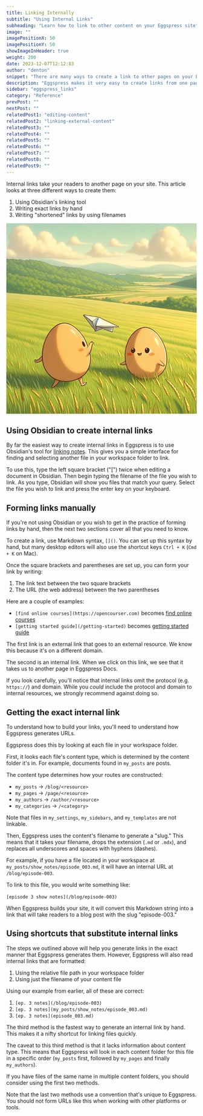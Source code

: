 ```yaml
---
title: Linking Internally
subtitle: "Using Internal Links"
subheading: "Learn how to link to other content on your Eggspress site"
image: ""
imagePositionX: 50
imagePositionY: 50
showImageInHeader: true
weight: 200
date: 2023-12-07T12:12:83
author: "denton"
snippet: "There are many ways to create a link to other pages on your Eggspress site. Here's how."
description: "Eggspress makes it very easy to create links from one page to another. Here's how to do it."
sidebar: "eggspress_links"
category: "Reference"
prevPost: ""
nextPost: ""
relatedPost1: "editing-content"
relatedPost2: "linking-external-content"
relatedPost3: ""
relatedPost4: ""
relatedPost5: ""
relatedPost6: ""
relatedPost7: ""
relatedPost8: ""
relatedPost9: ""
---
```


Internal links take your readers to another page on your site. This article looks at three different ways to create them:

1. Using Obsidian's linking tool
2. Writing exact links by hand
3. Writing "shortened" links by using filenames

![](my_posts/reference/images/paper_airplane.jpg)

## Using Obsidian to create internal links
By far the easiest way to create internal links in Eggspress is to use Obsidian's tool for [linking notes](https://help.obsidian.md/Getting+started/Link+notes). This gives you a simple interface for finding and selecting another file in your workspace folder to link.

To use this, type the left square bracket ("\[") twice when editing a document in Obsidian. Then begin typing the filename of the file you wish to link. As you type, Obsidian will show you files that match your query. Select the file you wish to link and press the enter key on your keyboard.

## Forming links manually
If you're not using Obsidian or you wish to get in the practice of forming links by hand, then the next two sections cover all that you need to know.

To create a link, use Markdown syntax, `[]()`. You can set up this syntax by hand, but many desktop editors will also use the shortcut keys `Ctrl + K` (`Cmd + K` on Mac).

Once the square brackets and parentheses are set up, you can form your link by writing:
1. The link text between the two square brackets
2. The URL (the web address) between the two parentheses

Here are a couple of examples:

- `[find online courses](https://opencourser.com)` becomes [find online courses](https://opencourser.com)
- `[getting started guide](/getting-started)` becomes [getting started guide](/getting-started)

The first link is an external link that goes to an external resource. We know this because it's on a different domain. 

The second is an internal link. When we click on this link, we see that it takes us to another page in Eggspress Docs.

If you look carefully, you'll notice that internal links omit the protocol (e.g. `https://`) and domain. While you *could* include the protocol and domain to internal resources, we strongly recommend against doing so.

## Getting the exact internal link
To understand how to build your links, you'll need to understand how Eggspress generates URLs.

Eggspress does this by looking at each file in your workspace folder.

First, it looks each file's content type, which is determined by the content folder it's in. For example, documents found in `my_posts` are posts.

The content type determines how your routes are constructed:
- `my_posts` -> `/blog/<resource>`
- `my_pages` -> `/page/<resource>`
- `my_authors` -> `/author/<resource>`
- `my_categories` -> `/<category>`

Note that files in `my_settings`, `my_sidebars`, and `my_templates` are not linkable.

Then, Eggspress uses the content's filename to generate a "slug." This means that it takes your filename, drops the extension (`.md` or `.mdx`), and replaces all underscores and spaces with hyphens (dashes).

For example, if you have a file located in your workspace at `my_posts/show_notes/episode_003.md`, it will have an internal URL at `/blog/episode-003`.

To link to this file, you would write something like:

`[episode 3 show notes](/blog/episode-003)`

When Eggspress builds your site, it will convert this Markdown string into a link that will take readers to a blog post with the slug "episode-003."
## Using shortcuts that substitute internal links
The steps we outlined above will help you generate links in the exact manner that Eggspress generates them. However, Eggspress will also read internal links that are formatted:

1. Using the relative file path in your workspace folder
2. Using just the filename of your content file

Using our example from earlier, all of these are correct:
1. `[ep. 3 notes](/blog/episode-003)`
2. `[ep. 3 notes](my_posts/show_notes/episode_003.md)`
3. `[ep. 3 notes](episode_003.md)`

The third method is the fastest way to generate an internal link by hand. This makes it a nifty shortcut for linking files quickly.

The caveat to this third method is that it lacks information about content type. This means that Eggspress will look in each content folder for this file in a specific order (`my_posts` first, followed by `my_pages` and finally `my_authors`). 

If you have files of the same name in multiple content folders, you should consider using the first two methods.

Note that the last two methods use a convention that's unique to Eggspress. You should not form URLs like this when working with other platforms or tools.

